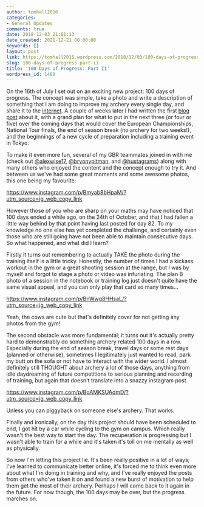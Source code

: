 ```yaml
---
author: tomhall2016
categories:
- General Updates
comments: true
date: 2018-12-03 21:01:13
date_created: 2021-12-21 00:00:00
keywords: []
layout: post
link: https://tomhall2016.wordpress.com/2018/12/03/100-days-of-progress-part-ii/
slug: 100-days-of-progress-part-ii
title: '100 Days of Progress: Part II'
wordpress_id: 1488
---
```


On the 16th of July I set out on an exciting new project: 100 days of progress. The concept was simple, take a photo and write a description of something that I am doing to improve my archery every single day, and share it to the [internet](https://www.instagram.com/explore/tags/100daysofprogress/). A couple of weeks later I had written the first [blog post](https://tomhall2016.wordpress.com/2018/07/31/100-days-of-progress-part-i/) about it, with a grand plan for what to put in the next three (or four or five) over the coming days that would cover the European Championships, National Tour finals, the end of season break (no archery for two weeks!), and the beginnings of a new cycle of preparation including a training event in Tokyo.

To make it even more fun, several of my GBR teammates joined in with me (check out [@alexwise17](https://www.instagram.com/alexwise17/), [@bryonypitman](https://www.instagram.com/bryonypitman/), and [@hustagrams](https://www.instagram.com/hustagrams/)) along with many others who enjoyed the content and the concept enough to try it. And between us we've had some great moments and some awesome photos, this one being my favourite:

https://www.instagram.com/p/Bmyab8bHpaM/?utm_source=ig_web_copy_link

However those of you who are sharp on your maths may have noticed that 100 days ended a while ago, on the 24th of October, and that I had fallen a little way behind by that point having last posted for day 82. To my knowledge no one else has yet completed the challenge, and certainly even those who are still going have not been able to maintain consecutive days. So what happened, and what did I learn?

Firstly it turns out remembering to actually TAKE the photo during the training itself is a little tricky. Honestly, the number of times I had a kickass workout in the gym or a great shooting session at the range, but I was by myself and forgot to stage a photo or video was infuriating. The plan B photo of a session in the notebook or training log just doesn't quite have the same visual appeal, and you can only play that card so many times...

https://www.instagram.com/p/BnWwg8HHsaL/?utm_source=ig_web_copy_link

Yeah, the cows are cute but that's definitely cover for not getting any photos from the gym!

The second obstacle was more fundamental; it turns out it's actually pretty hard to demonstrably do something archery related 100 days in a row. Especially during the end of season break, travel days or some rest days (planned or otherwise), sometimes I legitimately just wanted to read, park my butt on the sofa or not have to interact with the wider world. I almost definitely still THOUGHT about archery a lot of those days, anything from idle daydreaming of future competitions to serious planning and recording of training, but again that doesn't translate into a snazzy instagram post.

https://www.instagram.com/p/BoAMKSUAdmD/?utm_source=ig_web_copy_link

Unless you can piggyback on someone else's archery. That works.

Finally and ironically, on the day this project should have been scheduled to end, I got hit by a car while cycling to the gym on campus. Which really wasn't the best way to start the day. The recuperation is progressing but I wasn't able to train for a while and it's taken it's toll on me mentally as well as physically.

So now I'm letting this project lie. It's been really positive in a lot of ways; I've learned to communicate better online, it's forced me to think even more about what I'm doing in training and why, and I've really enjoyed the posts from others who've taken it on and found a new burst of motivation to help them get the most of their archery. Perhaps I will come back to it again in the future. For now though, the 100 days may be over, but the progress marches on.